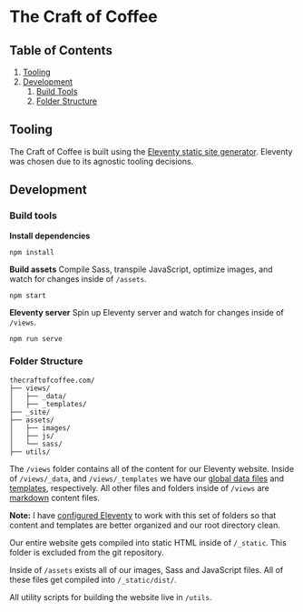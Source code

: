 # The Craft of Coffee

## Table of Contents
1. [Tooling](#tooling)
2. [Development](#development)
    1. [Build Tools](#build-tools)
    2. [Folder Structure](#folder-structure)

## Tooling

The Craft of Coffee is built using the [Eleventy static site generator](https://www.11ty.io/). Eleventy was chosen due to its agnostic tooling decisions.

## Development

### Build tools

**Install dependencies**

```
npm install
```

**Build assets**
Compile Sass, transpile JavaScript, optimize images, and watch for changes inside of `/assets`.

```
npm start
```

**Eleventy server**
Spin up Eleventy server and watch for changes inside of `/views`.

```
npm run serve
```

### Folder Structure

```
thecraftofcoffee.com/
├── views/
│   ├── _data/
│   ├── _templates/
├── _site/
├── assets/
│   ├── images/
│   ├── js/
│   └── sass/
├── utils/
```

The `/views` folder contains all of the content for our Eleventy website. Inside of `/views/_data`, and `/views/_templates` we have our [global data files](https://www.11ty.io/docs/data-global/) and [templates](https://www.11ty.io/docs/templates/), respectively. All other files and folders inside of `/views` are [markdown](https://www.markdownguide.org/) content files.

**Note:** I have [configured Eleventy](https://www.11ty.io/docs/config/) to work with this set of folders so that content and templates are better organized and our root directory clean.

Our entire website gets compiled into static HTML inside of `/_static`. This folder is excluded from the git repository.

Inside of `/assets` exists all of our images, Sass and JavaScript files. All of these files get compiled into `/_static/dist/`.

All utility scripts for building the website live in `/utils`.

